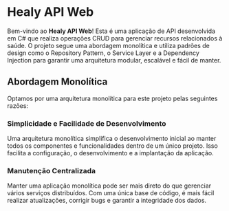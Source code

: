 # Healy API Web

Bem-vindo ao **Healy API Web**! Esta é uma aplicação de API desenvolvida em C# que realiza operações CRUD para gerenciar recursos relacionados à saúde. O projeto segue uma abordagem monolítica e utiliza padrões de design como o Repository Pattern, o Service Layer e a Dependency Injection para garantir uma arquitetura modular, escalável e fácil de manter.

## Abordagem Monolítica

Optamos por uma arquitetura monolítica para este projeto pelas seguintes razões:

### Simplicidade e Facilidade de Desenvolvimento

Uma arquitetura monolítica simplifica o desenvolvimento inicial ao manter todos os componentes e funcionalidades dentro de um único projeto. Isso facilita a configuração, o desenvolvimento e a implantação da aplicação.

### Manutenção Centralizada

Manter uma aplicação monolítica pode ser mais direto do que gerenciar vários serviços distribuídos. Com uma única base de código, é mais fácil realizar atualizações, corrigir bugs e garantir a integridade dos dados.
